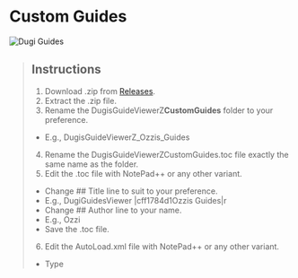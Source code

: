 # Custom Guides

![Dugi Guides](https://www.dugiguides.com/wp-content/uploads/2019/04/dugi440.png)

> ## Instructions
> 
> 1. Download .zip from [Releases](https://github.com/eivl/eivl_speed_guide/releases).
> 2. Extract the .zip file.
> 3. Rename the DugisGuideViewerZ**CustomGuides** folder to your preference.
> * E.g., DugisGuideViewerZ_Ozzis_Guides
> 4. Rename the DugisGuideViewerZCustomGuides.toc file exactly the same name as the folder.
> 5. Edit the .toc file with NotePad++ or any other variant.
> 	* Change ## Title line to suit to your preference.
> 	* E.g., DugiGuidesViewer |cff1784d1Ozzis Guides|r
> 	* Change ## Author line to your name.
> 	* E.g., Ozzi
> 	* Save the .toc file.
> 6. Edit the AutoLoad.xml file with NotePad++ or any other variant.
> 	* Type <Script file='Achievements\NameOfGuide.lua'/> in their desired categories. There's comments to help organising the guides.
> 	* Save the .xml file.
> 7. Create guide Category folders inside the Guides folder.
> * E.g., Achievements
> 8. Edit NPCs_enUS.lua with NotePad++ or any other variant.
> 	* Using [WowHead](www.wowhead.com) input NPCID's.
> 	* E.g., www.wowhead.com/npc=135775
> 	* Copy the name.
> 	* E.g., Scouting Map
> 	* Input the information in as follows:
> 	* [135775] = "Scouting Map",
> 	* Save the file.
> 9. If you use a different locale language other than enUS, you will need to copy the locale language file from DugiGuides\Localization and copy the NPCs_xxXX.lua and paste it into your Localization folder.
>   * xxXX will be deDE, esES, frFR, koKO etc.
> 	* Edit the locale language file you copied, remove all the NPCid's and place yours in your chosen locale language.
> 	* E.g., [144946] = "Ivus der Waldlord",
> 	* E.g., These can also be found using de.wowhead.com and using the same NPCid in the same layout as enUS. [NPCid] = "NPCname",
> 	* Save the file.
> 10. Edit the .toc file with NotePad++ or any other variant.
>   * Add: Localization\NPCs_xxXX.lua
>   * xxXX is the locale language you made in step 9.
>   * Save the .toc file.
> 11. Copy DugisGuideViewerZ**YourGuides** folder.
> 12. Paste into .\World of Warcraft\_retail_\Interface\AddOns\
> 13. Run the game, click the AddOns button, your guides should be checked, along with Dugi Guides. **Note:** *If Dugi Guides get's disabled so will your addon*.

Please bare with me, I will try to finish the documentation on how to write your own guides. Once I am finished, it will be included in this Getting Started pack.
#Modded by eivl

